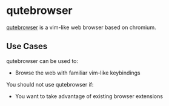 # qutebrowser

[qutebrowser][qutebrowser] is a vim-like web browser based on chromium.

## Use Cases

qutebrowser can be used to:

- Browse the web with familiar vim-like keybindings

You should not use qutebrowser if:

- You want to take advantage of existing browser extensions

[qutebrowser]: https://qutebrowser.org/
